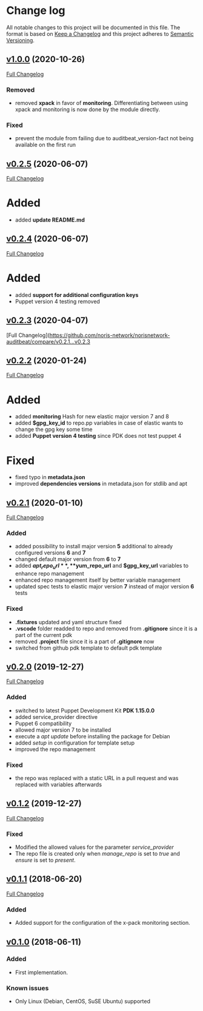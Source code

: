 # Change log

All notable changes to this project will be documented in this file. The format is based on [Keep a Changelog](http://keepachangelog.com/en/1.0.0/) and this project adheres to [Semantic Versioning](http://semver.org).

## [v1.0.0](https://github.com/noris-network/norisnetwork-auditbeat/tree/v1.0.0) (2020-10-26)

[Full Changelog](https://github.com/noris-network/norisnetwork-auditbeat/compare/v0.2.5...v1.0.0)

### Removed

- removed **xpack** in favor of **monitoring**. Differentiating between using xpack and monitoring is now done by the module directly.

### Fixed

- prevent the module from failing due to auditbeat_version-fact not being available on the first run

## [v0.2.5](https://github.com/noris-network/norisnetwork-auditbeat/tree/v0.2.5) (2020-06-07)

[Full Changelog](https://github.com/noris-network/norisnetwork-auditbeat/compare/v0.2.1...v0.2.5)

# Added

- added **update README.md**

## [v0.2.4](https://github.com/noris-network/norisnetwork-auditbeat/tree/v0.2.4) (2020-06-07)

[Full Changelog](https://github.com/noris-network/norisnetwork-auditbeat/compare/v0.2.1...v0.2.5)

# Added

- added **support for additional configuration keys**
- Puppet version 4 testing removed

## [v0.2.3](https://github.com/noris-network/norisnetwork-auditbeat/tree/v0.2.3) (2020-04-07)

[Full Changelog](https://github.com/noris-network/norisnetwork-auditbeat/compare/v0.2.1...v0.2.3

## [v0.2.2](https://github.com/noris-network/norisnetwork-auditbeat/tree/v0.2.2) (2020-01-24)

[Full Changelog](https://github.com/noris-network/norisnetwork-auditbeat/compare/v0.2.1...v0.2.2)

# Added

- added **monitoring** Hash for new elastic major version 7 and 8
- added **$gpg_key_id** to repo.pp variables in case of elastic wants to change the gpg key some time
- added **Puppet version 4 testing** since PDK does not test puppet 4

# Fixed

- fixed typo in **metadata.json**
- improved **dependencies versions** in metadata.json for stdlib and apt


## [v0.2.1](https://github.com/noris-network/norisnetwork-auditbeat/tree/v0.2.1) (2020-01-10)

[Full Changelog](https://github.com/noris-network/norisnetwork-auditbeat/compare/v0.2.0...v0.2.1)

### Added

- added possibility to install major version **5** additional to already configured versions **6** and **7**
- changed default major version from **6** to **7**
- added **$apt_repo_url**, **$yum_repo_url** and **$gpg_key_url** variables to enhance repo management
- enhanced repo management itself by better variable management
- updated spec tests to elastic major version **7** instead of major version **6** tests

### Fixed

- **.fixtures** updated and yaml structure fixed
- **.vscode** folder readded to repo and removed from **.gitignore** since it is a part of the current pdk
- removed **.project** file since it is a part of **.gitignore** now
- switched from github pdk template to default pdk template

## [v0.2.0](https://github.com/noris-network/norisnetwork-auditbeat/tree/v0.2.0) (2019-12-27)

[Full Changelog](https://github.com/noris-network/norisnetwork-auditbeat/compare/v0.1.2...v0.2.0)

### Added

- switched to latest Puppet Development Kit **PDK 1.15.0.0**
- added service_provider directive
- Puppet 6 compatibility
- allowed major version 7 to be installed
- execute a *apt update* before installing the package for Debian
- added *setup* in configuration for template setup
- improved the repo management

### Fixed

- the repo was replaced with a static URL in a pull request and was replaced with variables afterwards

## [v0.1.2](https://github.com/noris-network/norisnetwork-auditbeat/tree/v0.1.2) (2019-12-27)

[Full Changelog](https://github.com/noris-network/norisnetwork-auditbeat/compare/v0.1.1...v0.1.2)

### Fixed

- Modified the allowed values for the parameter *service_provider*
- The repo file is created only when *manage_repo* is set to *true* and *ensure* is set to *present*.


## [v0.1.1](https://github.com/noris-network/norisnetwork-auditbeat/tree/v0.1.1) (2018-06-20)

[Full Changelog](https://github.com/noris-network/norisnetwork-auditbeat/compare/v0.1.0...v0.1.1)

### Added

- Added support for the configuration of the x-pack monitoring section.

## [v0.1.0](https://github.com/noris-network/norisnetwork-auditbeat/tree/v0.1.0) (2018-06-11)

### Added

- First implementation.

### Known issues

- Only Linux (Debian, CentOS, SuSE Ubuntu) supported
